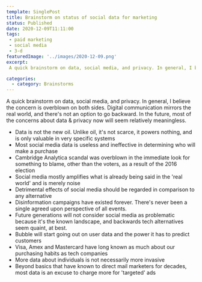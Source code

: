 ```yaml
---
template: SinglePost
title: Brainstorm on status of social data for marketing
status: Published
date: 2020-12-09T11:11:00
tags:
 - paid marketing
 - social media
 - 3-d
featuredImage: '../images/2020-12-09.png'
excerpt:
 A quick brainstorm on data, social media, and privacy. In general, I believe the concern is overblown on both sides. Digital communication mirrors the real world, and there's not an option to go backward. In the future, most of the concerns about data & privacy now will seem relatively meaningless.

categories:
  - category: Brainstorms
---
```

A quick brainstorm on data, social media, and privacy. In general, I believe the concern is overblown on both sides. Digital communication mirrors the real world, and there's not an option to go backward. In the future, most of the concerns about data & privacy now will seem relatively meaningless. 

- Data is not the new oil. Unlike oil, it's not scarce, it powers nothing, and is only valuable in very specific systems
- Most social media data is useless and ineffective in determining who will make a purchase
- Cambridge Analytica scandal was overblown in the immediate look for something to blame, other than the voters, as a result of the 2016 election
- Social media mostly amplifies what is already being said in the 'real world' and is merely noise
- Detrimental effects of social media should be regarded in comparison to any alternative
- Disinformation campaigns have existed forever. There's never been a single agreed upon perspective of all events.
- Future generations will not consider social media as problematic because it's the known landscape, and backwards tech alternatives seem quaint, at best.
- Bubble will start going out on user data and the power it has to predict customers
- Visa, Amex and Mastercard have long known as much about our purchasing habits as tech companies
- More data about individuals is not necessarily more invasive
- Beyond basics that have known to direct mail marketers for decades, most data is an excuse to charge more for 'targeted' ads
